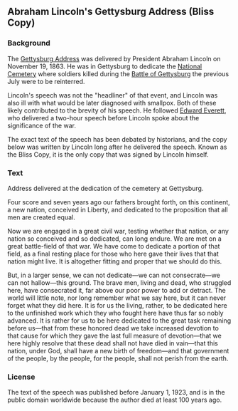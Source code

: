 ## Abraham Lincoln's Gettysburg Address (Bliss Copy)

### Background
The [Gettysburg Address](https://en.wikipedia.org/wiki/Gettysburg_Address) was delivered by President Abraham Lincoln on November 19, 1863. He was in Gettysburg to dedicate the [National Cemetery](https://en.wikipedia.org/wiki/Gettysburg_National_Cemetery) where soldiers killed during the [Battle of Gettysburg](https://en.wikipedia.org/wiki/Battle_of_Gettysburg) the previous July were to be reinterred.

Lincoln's speech was not the "headliner" of that event, and Lincoln was also ill with what would be later diagnosed with smallpox. Both of these likely contributed to the brevity of his speech. He followed [Edward Everett](https://en.wikipedia.org/wiki/Edward_Everett), who delivered a two-hour speech before Lincoln spoke about the significance of the war.

The exact text of the speech has been debated by historians, and the copy below was written by Lincoln long after he delivered the speech. Known as the Bliss Copy, it is the only copy that was signed by Lincoln himself.

### Text
Address delivered at the dedication of the cemetery at Gettysburg.

Four score and seven years ago our fathers brought forth, on this continent, a new nation, conceived in Liberty, and dedicated to the proposition that all men are created equal.

Now we are engaged in a great civil war, testing whether that nation, or any nation so conceived and so dedicated, can long endure. We are met on a great battle-field of that war. We have come to dedicate a portion of that field, as a final resting place for those who here gave their lives that that nation might live. It is altogether fitting and proper that we should do this.

But, in a larger sense, we can not dedicate—we can not consecrate—we can not hallow—this ground. The brave men, living and dead, who struggled here, have consecrated it, far above our poor power to add or detract. The world will little note, nor long remember what we say here, but it can never forget what they did here. It is for us the living, rather, to be dedicated here to the unfinished work which they who fought here have thus far so nobly advanced. It is rather for us to be here dedicated to the great task remaining before us—that from these honored dead we take increased devotion to that cause for which they gave the last full measure of devotion—that we here highly resolve that these dead shall not have died in vain—that this nation, under God, shall have a new birth of freedom—and that government of the people, by the people, for the people, shall not perish from the earth.

### License
The text of the speech was published before January 1, 1923, and is in the public domain worldwide because the author died at least 100 years ago.
